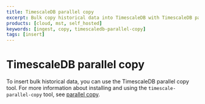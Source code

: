 ```yaml
---
title: TimescaleDB parallel copy
excerpt: Bulk copy historical data into TimescaleDB with TimescaleDB parallel copy
products: [cloud, mst, self_hosted]
keywords: [ingest, copy, timescaledb-parallel-copy]
tags: [insert]
---
```


# TimescaleDB parallel copy

To insert bulk historical data, you can use the TimescaleDB parallel copy tool.
For more information about installing and using the `timescale-parallel-copy` tool,
see [parallel copy][parallel-copy].

[parallel-copy]:
    /use-timescale/:currentVersion:/ingest-data/about-timescaledb-parallel-copy/
